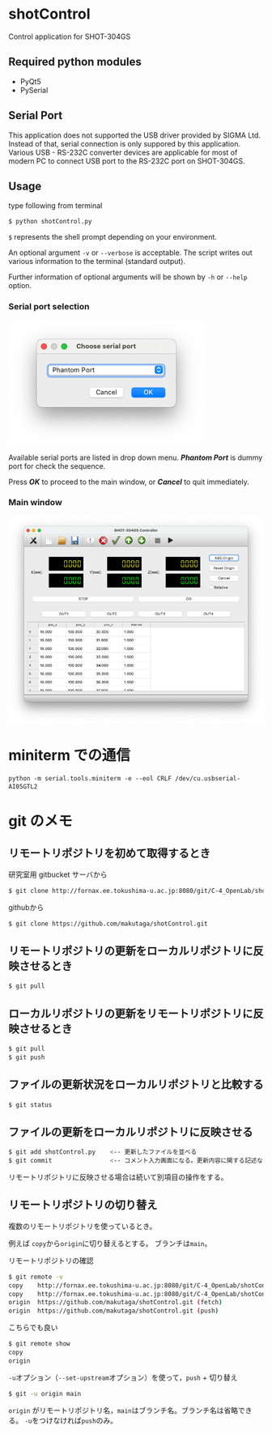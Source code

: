 # shotControl
Control application for SHOT-304GS

## Required python modules
+ PyQt5
+ PySerial

## Serial Port
This application does not supported the USB driver provided by SIGMA Ltd.
Instead of that, serial connection is only suppored by this application.
Various USB - RS-232C converter devices are applicable for most of modern PC
to connect USB port to the RS-232C port on SHOT-304GS.

## Usage
type following from terminal 
```sh
$ python shotControl.py
```
`$` represents the shell prompt depending on your environment.

An optional argument `-v` or `--verbose` is acceptable.
The script writes out various information to the terminal (standard output).

Further information of optional arguments will be shown by `-h` or `--help` option.

### Serial port selection
![Serial Port Selection](doc/dlgSerialSelect.png)

Available serial ports are listed in drop down menu.
***Phantom Port*** is dummy port for check the sequence.

Press ***OK*** to proceed to the main window, or ***Cancel*** to quit immediately.


### Main window
![Main Window](doc/winMain.png)


# miniterm での通信

```
python -m serial.tools.miniterm -e --eol CRLF /dev/cu.usbserial-AI05GTL2
```

# git のメモ
## リモートリポジトリを初めて取得するとき

研究室用 gitbucket サーバから
```sh
$ git clone http://fornax.ee.tokushima-u.ac.jp:8080/git/C-4_OpenLab/shotControl.git
```

githubから
```sh
$ git clone https://github.com/makutaga/shotControl.git
```

## リモートリポジトリの更新をローカルリポジトリに反映させるとき
```sh
$ git pull
```

## ローカルリポジトリの更新をリモートリポジトリに反映させるとき
```sh
$ git pull
$ git push
```

## ファイルの更新状況をローカルリポジトリと比較する
```sh
$ git status
```

## ファイルの更新をローカルリポジトリに反映させる
```sh
$ git add shotControl.py    <-- 更新したファイルを並べる
$ git commit                <-- コメント入力画面になる。更新内容に関する記述など。
```
リモートリポジトリに反映させる場合は続いて別項目の操作をする。


## リモートリポジトリの切り替え
複数のリモートリポジトリを使っているとき。

例えば `copy`から`origin`に切り替えるとする。
ブランチは`main`。

リモートリポジトリの確認
```sh
$ git remote -v
copy	http://fornax.ee.tokushima-u.ac.jp:8080/git/C-4_OpenLab/shotControl.git (fetch)
copy	http://fornax.ee.tokushima-u.ac.jp:8080/git/C-4_OpenLab/shotControl.git (push)
origin	https://github.com/makutaga/shotControl.git (fetch)
origin	https://github.com/makutaga/shotControl.git (push)
```
こちらでも良い
```sh
$ git remote show
copy
origin
```

`-u`オプション（`--set-upstream`オプション）を使って，`push` + 切り替え
```sh
$ git -u origin main
```
`origin` がリモートリポジトリ名，`main`はブランチ名。ブランチ名は省略できる。
`-u`をつけなければ`push`のみ。


